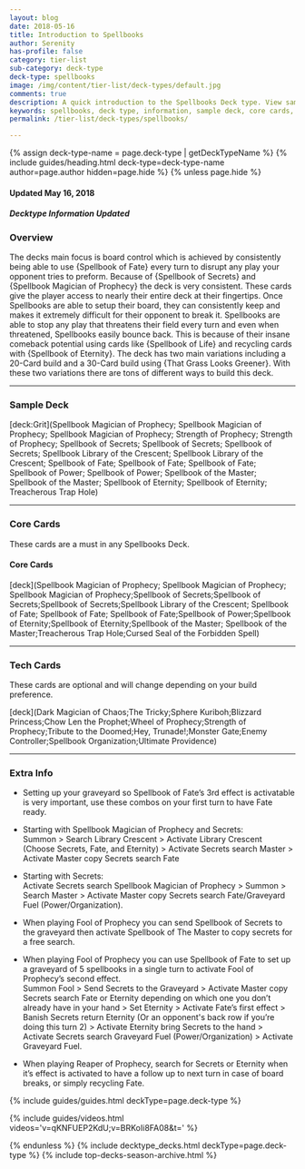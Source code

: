 ```yaml
---
layout: blog
date: 2018-05-16
title: Introduction to Spellbooks
author: Serenity
has-profile: false
category: tier-list
sub-category: deck-type
deck-type: spellbooks
image: /img/content/tier-list/deck-types/default.jpg
comments: true
description: A quick introduction to the Spellbooks Deck type. View sample Deck, core cards, tech cards, quick tips, guides, videos and other information.
keywords: spellbooks, deck type, information, sample deck, core cards, tech cards, quick tips, guides, videos
permalink: /tier-list/deck-types/spellbooks/

---
```


{% assign deck-type-name = page.deck-type | getDeckTypeName %}
{% include guides/heading.html deck-type=deck-type-name author=page.author hidden=page.hide %}
{% unless page.hide %}

#### Updated May 16, 2018 
##### Decktype Information Updated

### Overview  

The decks main focus is board control which is achieved by consistently being able to use {Spellbook of Fate} every turn to disrupt any play your opponent tries to preform. Because of {Spellbook of Secrets} and {Spellbook Magician of Prophecy} the deck is very consistent. These cards give the player access to nearly their entire deck at their fingertips. Once Spellbooks are able to setup their board, they can consistently keep and makes it extremely difficult for their opponent to break it. Spellbooks are able to stop any play that threatens their field every turn and even when threatened, Spellbooks easily bounce back. This is because of their insane comeback potential using cards like {Spellbook of Life} and recycling cards with {Spellbook of Eternity}. The deck has two main variations including a 20-Card build and a 30-Card build using {That Grass Looks Greener}. With these two variations there are tons of different ways to build this deck.   

---

### Sample Deck  

[deck:Grit](Spellbook Magician of Prophecy; Spellbook Magician of Prophecy; Spellbook Magician of Prophecy; Strength of Prophecy; Strength of Prophecy; Spellbook of Secrets; Spellbook of Secrets; Spellbook of Secrets; Spellbook Library of the Crescent; Spellbook Library of the Crescent; Spellbook of Fate; Spellbook of Fate; Spellbook of Fate; Spellbook of Power; Spellbook of Power; Spellbook of the Master; Spellbook of the Master; Spellbook of Eternity; Spellbook of Eternity; Treacherous Trap Hole)

---

### Core Cards  
These cards are a must in any Spellbooks Deck.   

#### Core Cards   
[deck](Spellbook Magician of Prophecy; Spellbook Magician of Prophecy; Spellbook Magician of Prophecy;Spellbook of Secrets;Spellbook of Secrets;Spellbook of Secrets;Spellbook Library of the Crescent; Spellbook of Fate; Spellbook of Fate; Spellbook of Fate;Spellbook of Power;Spellbook of Eternity;Spellbook of Eternity;Spellbook of the Master; Spellbook of the Master;Treacherous Trap Hole;Cursed Seal of the Forbidden Spell)

---

### Tech Cards  

These cards are optional and will change depending on your build preference.  

[deck](Dark Magician of Chaos;The Tricky;Sphere Kuriboh;Blizzard Princess;Chow Len the Prophet;Wheel of Prophecy;Strength of Prophecy;Tribute to the Doomed;Hey, Trunade!;Monster Gate;Enemy Controller;Spellbook Organization;Ultimate Providence)  

---

### Extra Info

* Setting up your graveyard so Spellbook of Fate’s 3rd effect is activatable is very important, use these combos on your first turn to have Fate ready.  

* Starting with Spellbook Magician of Prophecy and Secrets:  
Summon > Search Library Crescent > Activate Library Crescent (Choose Secrets, Fate, and Eternity) > Activate Secrets search Master > Activate Master copy Secrets search Fate

* Starting with Secrets:  
Activate Secrets search Spellbook Magician of Prophecy > Summon > Search Master > Activate Master copy Secrets search Fate/Graveyard Fuel (Power/Organization).   

* When playing Fool of Prophecy you can send Spellbook of Secrets to the graveyard then activate Spellbook of The Master to copy secrets for a free search.  

* When playing Fool of Prophecy you can use Spellbook of Fate to set up a graveyard of 5 spellbooks in a single turn to activate Fool of Prophecy’s second effect.  
Summon Fool > Send Secrets to the Graveyard > Activate Master copy Secrets search Fate or Eternity depending on which one you don’t already have in your hand > Set Eternity > Activate Fate’s first effect > Banish Secrets return Eternity (Or an opponent's back row if you’re doing this turn 2) > Activate Eternity bring Secrets to the hand > Activate Secrets search Graveyard Fuel (Power/Organization) > Activate Graveyard Fuel.  

* When playing Reaper of Prophecy, search for Secrets or Eternity when it’s effect is activated to have a follow up to next turn in case of board breaks, or simply recycling Fate.   

{% include guides/guides.html deckType=page.deck-type %}

{% include guides/videos.html videos='v=qKNFUEP2KdU;v=BRKoIi8FA08&t=' %}

{% endunless %}
{% include decktype_decks.html deckType=page.deck-type %}
{% include top-decks-season-archive.html %}